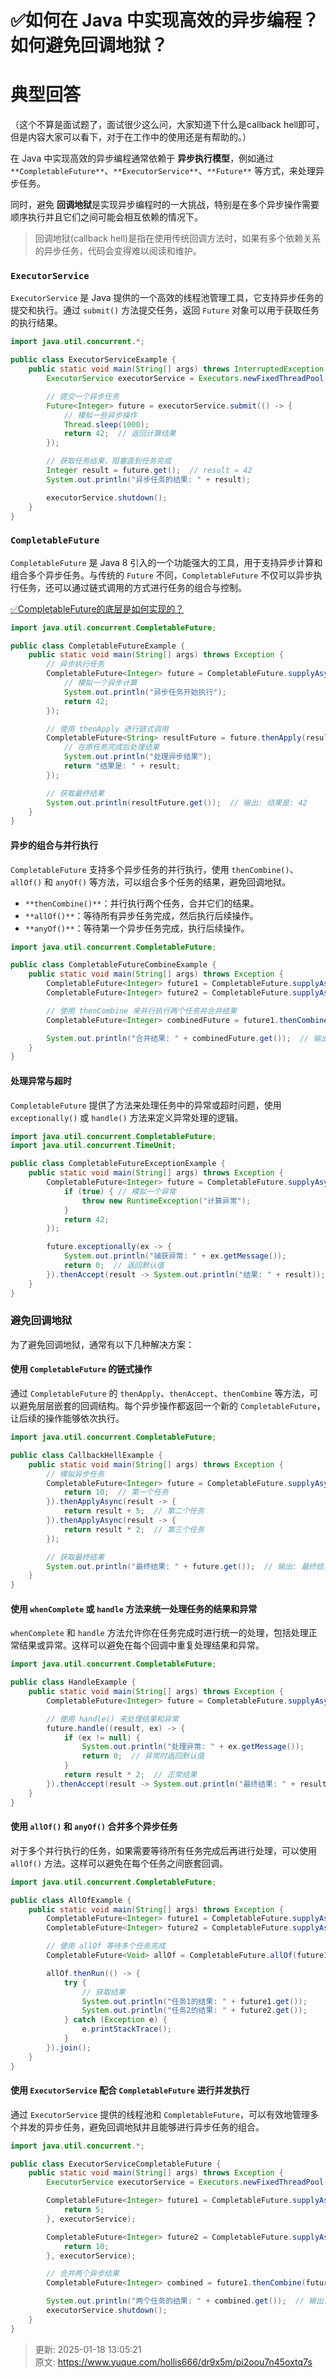 # ✅如何在 Java 中实现高效的异步编程？如何避免回调地狱？

# 典型回答
（这个不算是面试题了，面试很少这么问，大家知道下什么是callback hell即可，但是内容大家可以看下，对于在工作中的使用还是有帮助的。）



 在 Java 中实现高效的异步编程通常依赖于 **异步执行模型**，例如通过 `**CompletableFuture**`、`**ExecutorService**`、`**Future**` 等方式，来处理异步任务。



同时，避免 **回调地狱**是实现异步编程时的一大挑战，特别是在多个异步操作需要顺序执行并且它们之间可能会相互依赖的情况下。  



>  回调地狱(callback hell)是指在使用传统回调方法时，如果有多个依赖关系的异步任务，代码会变得难以阅读和维护。  
>



###  `ExecutorService`


`ExecutorService` 是 Java 提供的一个高效的线程池管理工具，它支持异步任务的提交和执行。通过 `submit()` 方法提交任务，返回 `Future` 对象可以用于获取任务的执行结果。

```java
import java.util.concurrent.*;

public class ExecutorServiceExample {
    public static void main(String[] args) throws InterruptedException, ExecutionException {
        ExecutorService executorService = Executors.newFixedThreadPool(2);

        // 提交一个异步任务
        Future<Integer> future = executorService.submit(() -> {
            // 模拟一些异步操作
            Thread.sleep(1000);
            return 42;  // 返回计算结果
        });

        // 获取任务结果，阻塞直到任务完成
        Integer result = future.get();  // result = 42
        System.out.println("异步任务的结果: " + result);

        executorService.shutdown();
    }
}
```



###  `CompletableFuture` 


`CompletableFuture` 是 Java 8 引入的一个功能强大的工具，用于支持异步计算和组合多个异步任务。与传统的 `Future` 不同，`CompletableFuture` 不仅可以异步执行任务，还可以通过链式调用的方式进行任务的组合与控制。



[✅CompletableFuture的底层是如何实现的？](https://www.yuque.com/hollis666/dr9x5m/qgrygdsu04a6vfzw)



```java
import java.util.concurrent.CompletableFuture;

public class CompletableFutureExample {
    public static void main(String[] args) throws Exception {
        // 异步执行任务
        CompletableFuture<Integer> future = CompletableFuture.supplyAsync(() -> {
            // 模拟一个异步计算
            System.out.println("异步任务开始执行");
            return 42;
        });

        // 使用 thenApply 进行链式调用
        CompletableFuture<String> resultFuture = future.thenApply(result -> {
            // 在原任务完成后处理结果
            System.out.println("处理异步结果");
            return "结果是: " + result;
        });

        // 获取最终结果
        System.out.println(resultFuture.get());  // 输出: 结果是: 42
    }
}
```



#### 异步的组合与并行执行
`CompletableFuture` 支持多个异步任务的并行执行，使用 `thenCombine()`、`allOf()` 和 `anyOf()` 等方法，可以组合多个任务的结果，避免回调地狱。

+ `**thenCombine()**`：并行执行两个任务，合并它们的结果。
+ `**allOf()**`：等待所有异步任务完成，然后执行后续操作。
+ `**anyOf()**`：等待第一个异步任务完成，执行后续操作。

```java
import java.util.concurrent.CompletableFuture;

public class CompletableFutureCombineExample {
    public static void main(String[] args) throws Exception {
        CompletableFuture<Integer> future1 = CompletableFuture.supplyAsync(() -> 10);
        CompletableFuture<Integer> future2 = CompletableFuture.supplyAsync(() -> 20);

        // 使用 thenCombine 来并行执行两个任务并合并结果
        CompletableFuture<Integer> combinedFuture = future1.thenCombine(future2, (result1, result2) -> result1 + result2);

        System.out.println("合并结果: " + combinedFuture.get());  // 输出: 合并结果: 30
    }
}
```



#### 处理异常与超时
`CompletableFuture` 提供了方法来处理任务中的异常或超时问题，使用 `exceptionally()` 或 `handle()` 方法来定义异常处理的逻辑。

```java
import java.util.concurrent.CompletableFuture;
import java.util.concurrent.TimeUnit;

public class CompletableFutureExceptionExample {
    public static void main(String[] args) throws Exception {
        CompletableFuture<Integer> future = CompletableFuture.supplyAsync(() -> {
            if (true) { // 模拟一个异常
                throw new RuntimeException("计算异常");
            }
            return 42;
        });

        future.exceptionally(ex -> {
            System.out.println("捕获异常: " + ex.getMessage());
            return 0;  // 返回默认值
        }).thenAccept(result -> System.out.println("结果: " + result));
    }
}
```



### **避免回调地狱**
为了避免回调地狱，通常有以下几种解决方案：

#### 使用 `CompletableFuture` 的链式操作


通过 `CompletableFuture` 的 `thenApply`、`thenAccept`、`thenCombine` 等方法，可以避免层层嵌套的回调结构。每个异步操作都返回一个新的 `CompletableFuture`，让后续的操作能够依次执行。

```java
import java.util.concurrent.CompletableFuture;

public class CallbackHellExample {
    public static void main(String[] args) throws Exception {
        // 模拟异步任务
        CompletableFuture<Integer> future = CompletableFuture.supplyAsync(() -> {
            return 10;  // 第一个任务
        }).thenApplyAsync(result -> {
            return result + 5;  // 第二个任务
        }).thenApplyAsync(result -> {
            return result * 2;  // 第三个任务
        });

        // 获取最终结果
        System.out.println("最终结果: " + future.get());  // 输出: 最终结果: 30
    }
}
```



#### 使用 `whenComplete` 或 `handle` 方法来统一处理任务的结果和异常
`whenComplete` 和 `handle` 方法允许你在任务完成时进行统一的处理，包括处理正常结果或异常。这样可以避免在每个回调中重复处理结果和异常。

```java
import java.util.concurrent.CompletableFuture;

public class HandleExample {
    public static void main(String[] args) throws Exception {
        CompletableFuture<Integer> future = CompletableFuture.supplyAsync(() -> 10);

        // 使用 handle() 来处理结果和异常
        future.handle((result, ex) -> {
            if (ex != null) {
                System.out.println("处理异常: " + ex.getMessage());
                return 0;  // 异常时返回默认值
            }
            return result * 2;  // 正常结果
        }).thenAccept(result -> System.out.println("最终结果: " + result));
    }
}
```



#### 使用 `allOf()` 和 `anyOf()` 合并多个异步任务
对于多个并行执行的任务，如果需要等待所有任务完成后再进行处理，可以使用 `allOf()` 方法。这样可以避免在每个任务之间嵌套回调。

```java
import java.util.concurrent.CompletableFuture;

public class AllOfExample {
    public static void main(String[] args) throws Exception {
        CompletableFuture<Integer> future1 = CompletableFuture.supplyAsync(() -> 10);
        CompletableFuture<Integer> future2 = CompletableFuture.supplyAsync(() -> 20);

        // 使用 allOf 等待多个任务完成
        CompletableFuture<Void> allOf = CompletableFuture.allOf(future1, future2);

        allOf.thenRun(() -> {
            try {
                // 获取结果
                System.out.println("任务1的结果: " + future1.get());
                System.out.println("任务2的结果: " + future2.get());
            } catch (Exception e) {
                e.printStackTrace();
            }
        }).join();
    }
}
```



#### 使用 `ExecutorService` 配合 `CompletableFuture` 进行并发执行
通过 `ExecutorService` 提供的线程池和 `CompletableFuture`，可以有效地管理多个并发的异步任务，避免回调地狱并且能够进行异步任务的组合。

```java
import java.util.concurrent.*;

public class ExecutorServiceCompletableFuture {
    public static void main(String[] args) throws Exception {
        ExecutorService executorService = Executors.newFixedThreadPool(4);

        CompletableFuture<Integer> future1 = CompletableFuture.supplyAsync(() -> {
            return 5;
        }, executorService);

        CompletableFuture<Integer> future2 = CompletableFuture.supplyAsync(() -> {
            return 10;
        }, executorService);

        // 合并两个异步结果
        CompletableFuture<Integer> combined = future1.thenCombine(future2, Integer::sum);

        System.out.println("两个任务的结果: " + combined.get());  // 输出: 15
        executorService.shutdown();
    }
}
```



> 更新: 2025-01-18 13:05:21  
> 原文: <https://www.yuque.com/hollis666/dr9x5m/pi2oou7n45oxtq7s>